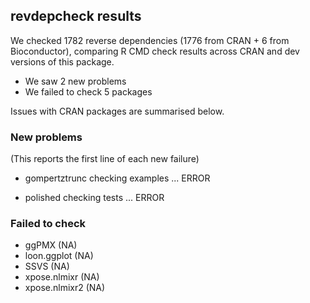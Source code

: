 ## revdepcheck results

We checked 1782 reverse dependencies (1776 from CRAN + 6 from Bioconductor), comparing R CMD check results across CRAN and dev versions of this package.

 * We saw 2 new problems
 * We failed to check 5 packages

Issues with CRAN packages are summarised below.

### New problems
(This reports the first line of each new failure)

* gompertztrunc
  checking examples ... ERROR

* polished
  checking tests ... ERROR

### Failed to check

* ggPMX         (NA)
* loon.ggplot   (NA)
* SSVS          (NA)
* xpose.nlmixr  (NA)
* xpose.nlmixr2 (NA)
